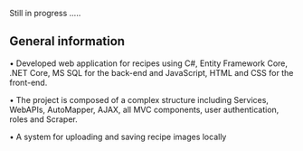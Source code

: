 Still in progress .....

## General information
•	Developed web application for recipes using C#, Entity Framework Core, .NET Core, MS SQL for the back-end and JavaScript, HTML and CSS for the front-end.

•	The project is composed of a complex structure including Services, WebAPIs,
AutoMapper, AJAX, all MVC components, user authentication, roles and Scraper.

•	A system for uploading and saving recipe images locally
